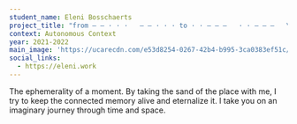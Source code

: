 ```yaml
---
student_name: Eleni Bosschaerts
project_title: "from — — · · ·   — — · · · to · · — — —   · · — — —   \t"
context: Autonomous Context
year: 2021-2022
main_image: 'https://ucarecdn.com/e53d8254-0267-42b4-b995-3ca0383ef51c/'
social_links:
  - https://eleni.work
---
```


The ephemerality of a moment. By taking the sand of the place with me, I try to keep the connected memory alive and eternalize it. I take you on an imaginary journey through time and space.
